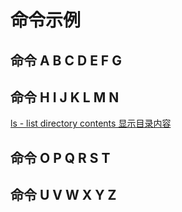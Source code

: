 # 命令示例

## 命令 A B C D E F G


## 命令 H I J K L M N

[ls - list directory contents 显示目录内容](#docs/command_h_to_n)


## 命令 O P Q R S T 


## 命令 U V W X Y Z




